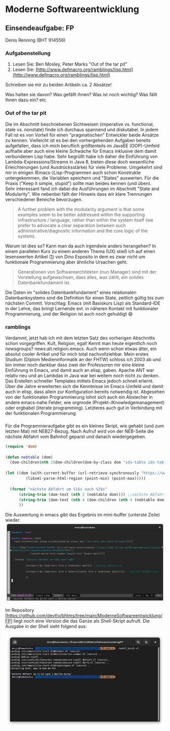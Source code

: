 # Moderne Softwareentwicklung


## Einsendeaufgabe: FP

Denis Renning (BHT 914556)

### Aufgabenstellung

1. Lesen Sie: Ben Mosley, Peter Marks "Out of the tar pit"
2. Lesen Sie: [http://www.defmacro.org/ramblings/lisp.html](http://www.defmacro.org/ramblings/lisp.html)

Schreiben sie mir zu beiden Artikeln ca. 2 Absätze!

Was halten sie davon? Was gefällt ihnen? Was ist noch wichtig? Was fällt Ihnen dazu ein? etc.



### Out of the tar pit

Die im Abschnitt beschriebenen Sichtweisen (imperative vs. functional, state vs. nonstate) finde ich durchaus spannend und diskutabel. In jedem Fall ist es von Vorteil für einen "pragmatischen" Entwickler beide Ansätze zu kennen. Vielleicht ist es bei den vorhergehenden Aufgaben bereits aufgefallen, dass ich mich beruflich größtenteils im JavaEE (OOP)-Umfeld aufhalte aber auch eine kleine Schwäche für Emacs inklusive dem damit verbundenen Lisp habe. Sehr begrüßt habe ich daher die Einführung von Lambda-Expressions/Streams in Java 8, bieten diese doch wesentliche Erleichterungen (und Ausdrücksstärke) für viele Probleme. Umgekehrt sind mir in einigen (Emacs-)Lisp-Programmen auch schon Konstrukte untergekommen, die Variablen speichern und "States" auswerten. Für die Praxis ("Keep it simple, stupid") sollte man beides kennen (und üben).  
Sehr interessant fand ich dabei die Ausführungen im Abschnitt "State and Modularity". Wie nebenbei fällt der Hinweis dass wir klare Trennungen verschiedener Bereiche bevorzugen.

>A further problem with the modularity argument is that some examples seem to be better addressed within the supporting infrastructure / language, rather than within the system itself (we prefer to advocate a clear separation between such administrative/diagnostic information and the core logic of the system).


Warum ist dies so? Kann man da auch irgendwie anders herangehen? In einem parallelen Kurs zu einem anderen Thema (UX) stieß ich auf einen lesenswerten Artikel ([1](https://docs.microsoft.com/de-de/archive/msdn-magazine/2016/february/cutting-edge-architecture-spinoffs-of-uxdd)) von Dino Esposito in dem es zwar nicht um funktionale Programmierung aber ähnliche Ursachen geht.

> Generationen von Softwarearchitekten (nun Manager) sind mit der Vorstellung aufgewachsen, dass alles, was zählt, ein solides Datenbankfundament ist.

Die Daten im "solides Datenbankfundament" eines relationalen Datenbanksystems sind die Definition für einen State, zeitlich gültig bis zum nächsten Commit.
Vorschlag: Emacs (mit Basiskurs Lisp) als Standard-IDE in der Lehre, das bringt Lernende evt. in näheren Kontakt mit funktionaler Programmierung, und der Religion ist auch noch gehuldigt :smile: 

### ramblings

Verdammt, jetzt hab ich mit dem letzten Satz des vorherigen Abschnitts schon vorgegriffen. Kult, Religion, egal! Kennt man heute eigentlich noch newsgroups? news:alt.religion.emacs. Auch wenn schon etwas älter, ein absolut cooler Artikel und für mich total nachvollziehbar. Mein erstes Studium (Diplom Medieninformatik an der FHTW) schloss ich 2003 ab und bin immer noch dankbar dass zwei der Professoren mir eine kleine Einführung in Emacs, und damit auch an elisp, gaben. Apache ANT war relativ neu und an Lambdas in Java war bei weitem noch nicht zu denken. Das Erstellen schneller Templates mittels Emacs jedoch schnell erlernt. Über die Jahre erweiterten sich die Kenntnisse im Emacs-Umfeld und damit auch in elisp, dass allein zur Konfiguration bereits notwendig ist. Abgesehen von der funktionalen Programmierung lohnt sich auch ein Abstecher in andere emacs-nahe Felder, wie orgmode (Projekt-/Knowledgemanagement) oder orgbabel (literate programming). Letzteres auch gut in Verbindung mit der funktionalen Programmierung.

###

Für die Programmieraufgabe gibt es ein kleines Skript, wie gehabt (und zum letzten Mal) mit NEB27-Bezug. Nach Aufruf wird von der NEB-Seite die nächste Abfahrt vom Bahnhof geparst und danach wiedergegeben.


```lisp
(require 'dom)

(defun nebtable (dom)
  (dom-children(nth 2(dom-children(dom-by-class dom "ids-table ids-table-striped")))))

(let ((dom (with-current-buffer (url-retrieve-synchronously "https://www.lb-neb.de/de/app/webtools/trains.widget?action=departure&stop=1510837020596")
	     (libxml-parse-html-region (point-min) (point-max)))))
  
  (format "nächste Abfahrt um %1$s nach %2$s"
	  (string-trim (dom-text (nth 2 (nebtable dom)))) ;;nächste Abfahrt um
	  (string-trim (dom-text (nth 4 (dom-children (nth 4 (nebtable dom))))))  ;;nächste Abfahrt nach
	  ))
```

Die Auswertung in emacs gibt das Ergebnis im mini-buffer (unterste Zeile) wieder. 
![emacs](./emacs.png)


Im Repository [https://github.com/devtty/bhtms/tree/main/ModerneSoftwareentwicklung/FP] liegt noch eine Version die das Ganze als Shell-Skript aufruft. Die Ausgabe in der Shell sieht folgend aus:

![cli](./neb27cli.png)